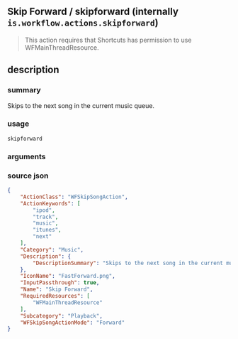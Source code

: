 
## Skip Forward / skipforward (internally `is.workflow.actions.skipforward`)


> This action requires that Shortcuts has permission to use WFMainThreadResource.


## description
### summary
Skips to the next song in the current music queue.


### usage
`skipforward `

### arguments


### source json

```json
{
	"ActionClass": "WFSkipSongAction",
	"ActionKeywords": [
		"ipod",
		"track",
		"music",
		"itunes",
		"next"
	],
	"Category": "Music",
	"Description": {
		"DescriptionSummary": "Skips to the next song in the current music queue."
	},
	"IconName": "FastForward.png",
	"InputPassthrough": true,
	"Name": "Skip Forward",
	"RequiredResources": [
		"WFMainThreadResource"
	],
	"Subcategory": "Playback",
	"WFSkipSongActionMode": "Forward"
}
```
